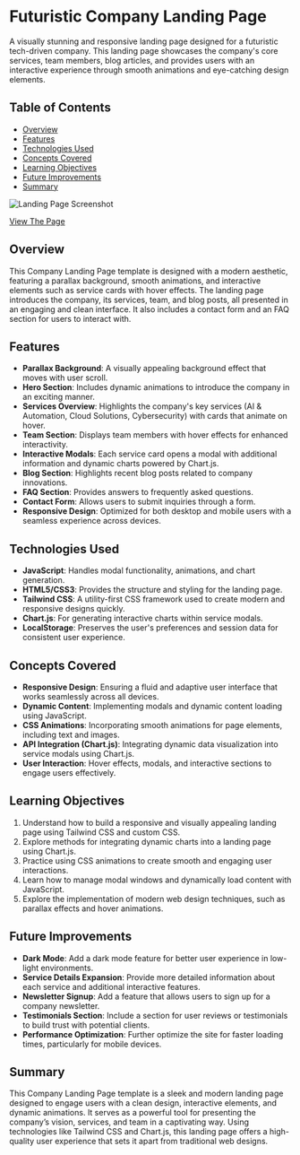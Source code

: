 # Futuristic Company Landing Page

A visually stunning and responsive landing page designed for a futuristic tech-driven company. This landing page showcases the company's core services, team members, blog articles, and provides users with an interactive experience through smooth animations and eye-catching design elements.

## Table of Contents

- [Overview](#overview)
- [Features](#features)
- [Technologies Used](#technologies-used)
- [Concepts Covered](#concepts-covered)
- [Learning Objectives](#learning-objectives)
- [Future Improvements](#future-improvements)
- [Summary](#summary)

![Landing Page Screenshot](./assets/images/landing-page-ss.png)

[View The Page](https://brockaltug.github.io/company-landing-page/)

## Overview

This Company Landing Page template is designed with a modern aesthetic, featuring a parallax background, smooth animations, and interactive elements such as service cards with hover effects. The landing page introduces the company, its services, team, and blog posts, all presented in an engaging and clean interface. It also includes a contact form and an FAQ section for users to interact with.

## Features

- **Parallax Background**: A visually appealing background effect that moves with user scroll.
- **Hero Section**: Includes dynamic animations to introduce the company in an exciting manner.
- **Services Overview**: Highlights the company's key services (AI & Automation, Cloud Solutions, Cybersecurity) with cards that animate on hover.
- **Team Section**: Displays team members with hover effects for enhanced interactivity.
- **Interactive Modals**: Each service card opens a modal with additional information and dynamic charts powered by Chart.js.
- **Blog Section**: Highlights recent blog posts related to company innovations.
- **FAQ Section**: Provides answers to frequently asked questions.
- **Contact Form**: Allows users to submit inquiries through a form.
- **Responsive Design**: Optimized for both desktop and mobile users with a seamless experience across devices.

## Technologies Used

- **JavaScript**: Handles modal functionality, animations, and chart generation.
- **HTML5/CSS3**: Provides the structure and styling for the landing page.
- **Tailwind CSS**: A utility-first CSS framework used to create modern and responsive designs quickly.
- **Chart.js**: For generating interactive charts within service modals.
- **LocalStorage**: Preserves the user's preferences and session data for consistent user experience.

## Concepts Covered

- **Responsive Design**: Ensuring a fluid and adaptive user interface that works seamlessly across all devices.
- **Dynamic Content**: Implementing modals and dynamic content loading using JavaScript.
- **CSS Animations**: Incorporating smooth animations for page elements, including text and images.
- **API Integration (Chart.js)**: Integrating dynamic data visualization into service modals using Chart.js.
- **User Interaction**: Hover effects, modals, and interactive sections to engage users effectively.

## Learning Objectives

1. Understand how to build a responsive and visually appealing landing page using Tailwind CSS and custom CSS.
2. Explore methods for integrating dynamic charts into a landing page using Chart.js.
3. Practice using CSS animations to create smooth and engaging user interactions.
4. Learn how to manage modal windows and dynamically load content with JavaScript.
5. Explore the implementation of modern web design techniques, such as parallax effects and hover animations.

## Future Improvements

- **Dark Mode**: Add a dark mode feature for better user experience in low-light environments.
- **Service Details Expansion**: Provide more detailed information about each service and additional interactive features.
- **Newsletter Signup**: Add a feature that allows users to sign up for a company newsletter.
- **Testimonials Section**: Include a section for user reviews or testimonials to build trust with potential clients.
- **Performance Optimization**: Further optimize the site for faster loading times, particularly for mobile devices.

## Summary

This Company Landing Page template is a sleek and modern landing page designed to engage users with a clean design, interactive elements, and dynamic animations. It serves as a powerful tool for presenting the company’s vision, services, and team in a captivating way. Using technologies like Tailwind CSS and Chart.js, this landing page offers a high-quality user experience that sets it apart from traditional web designs.
